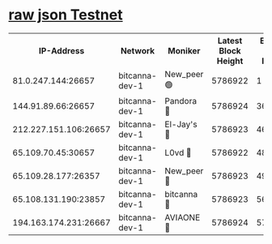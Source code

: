 [raw json Testnet](https://rpc-check.bcat.stavr.tech/bcat/rpc-bcat-result.json)
=


<table><tr><th>IP-Address</th><th>Network</th><th>Moniker</th><th>Latest Block Height</th><th>Earliest Block Height</th><th>Catching Up</th><th>Tx Index</th><th>Voting Power</th><th>Scan Time</th></tr><tr><td>81.0.247.144:26657</td><td>bitcanna-dev-1</td><td>New_peer 🟢</td><td>5786922</td><td>1</td><td>False</td><td>on</td><td>0</td><td>2024-01-02T05:08:00.563369639UTC</td></tr><tr><td>144.91.89.66:26657</td><td>bitcanna-dev-1</td><td>Pandora 🔴</td><td>5786924</td><td>3675711</td><td>False</td><td>on</td><td>2096387</td><td>2024-01-02T05:08:10.529694891UTC</td></tr><tr><td>212.227.151.106:26657</td><td>bitcanna-dev-1</td><td>El-Jay's 🔴</td><td>5786923</td><td>4670391</td><td>False</td><td>on</td><td>2218164</td><td>2024-01-02T05:08:07.352027917UTC</td></tr><tr><td>65.109.70.45:30657</td><td>bitcanna-dev-1</td><td>L0vd 🔴</td><td>5786922</td><td>4828155</td><td>False</td><td>on</td><td>7920</td><td>2024-01-02T05:08:00.909155852UTC</td></tr><tr><td>65.109.28.177:26357</td><td>bitcanna-dev-1</td><td>New_peer 🔴</td><td>5786923</td><td>4952911</td><td>False</td><td>on</td><td>2237067</td><td>2024-01-02T05:08:07.759198841UTC</td></tr><tr><td>65.108.131.190:23857</td><td>bitcanna-dev-1</td><td>bitcanna 🔴</td><td>5786923</td><td>5686923</td><td>False</td><td>off</td><td>82368</td><td>2024-01-02T05:08:08.094364217UTC</td></tr><tr><td>194.163.174.231:26667</td><td>bitcanna-dev-1</td><td>AVIAONE 🔴</td><td>5786924</td><td>5783041</td><td>False</td><td>on</td><td>1949865</td><td>2024-01-02T05:08:12.917484944UTC</td></tr></table>